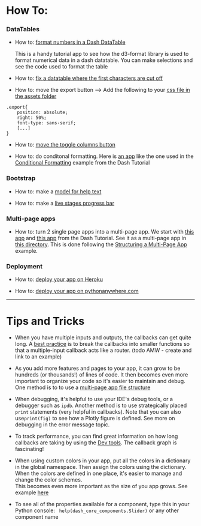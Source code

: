 # How To:

### __DataTables__

- How to: [format numbers in a Dash DataTable](https://formattable.pythonanywhere.com/)

    This is a handy tutorial app to see how the d3-format library is used to format numerical data
    in a dash datatable. You can make selections and see the code used to format the table
    
- How to: [fix a datatable where the first characters are cut off](https://community.plotly.com/t/datatable-incorrectly-displayed-at-left-and-right-edge-and-distort-after-update-columns/41265/6)

- How to: move the export button --> Add the following to your [css file in the assets folder](https://dash.plotly.com/external-resources)
```
.export{
    position: absolute;
    right: 50%;
    font-type: sans-serif;
    [...]
}
```

- How to: [move the toggle columns button](https://community.plotly.com/t/datatable-toggle-columns-button-placement-in-python/46768/2)


- How to: do conditonal formatting.  Here is [an app](https://github.com/AnnMarieW/dash-quickstart/blob/master/tips-tricks-and-code-snippets/conditional_formatting.py) 
like the one used in the [Conditional Formatting](https://dash.plotly.com/datatable/conditional-formatting) example from the Dash Tutorial


### __Bootstrap__

- How to: make a [model for help text](https://community.plotly.com/t/any-way-to-create-an-instructions-popout/18828/11?u=annmariew)

- How to: make a [live stages progress bar](https://community.plotly.com/t/live-stage-visualization/45095)

### __Multi-page apps__

 - How to: turn 2 single page apps into a multi-page app. We start with [this app](https://dash.plotly.com/interactive-graphing) 
 and [this app](https://dash.plotly.com/basic-callbacks) from the Dash Tutorial.  See it as a multi-page app in 
 [this directory](https://github.com/AnnMarieW/dash-quickstart/tree/master/tips-tricks-and-code-snippets/multi-page-app).
 This is done following the [Structuring a Multi-Page App](https://dash.plotly.com/urls) example.



### __Deployment__
- How to: [deploy your app on Heroku](https://community.plotly.com/t/deploying-your-dash-app-to-heroku-the-magical-guide/46723)

- How to: [deploy your app on pythonanywhere.com](https://github.com/conradho/dashingdemo)

---


# Tips and Tricks

- When you have multiple inputs and outputs, the callbacks can get quite long.  A 
[best practice](https://github.com/plotly/dash/issues/1054) is to break the callbacks into smaller functions
 so that a multiple-input callback acts like a router. (todo AMW - create and link to an example)

- As you add more features and pages to your app, it can grow to be hundreds (or thousands!) of lines of code. 
 It then becomes even more important to organize your code so it's easier to 
maintain and debug. One method is to to use a [multi-page app file structure](https://dash.plotly.com/urls)

- When debugging, it's helpful to use your IDE's debug tools, or a debugger such as `ipdb`.
Another method is to use strategically placed `print` statements (very helpful in callbacks).
Note that you can also use`print(fig)` to see how a  Plotly figure is defined.  See more on debugging in the error
message topic.

- To track performance, you can find great information on how long callbacks are taking by using the 
[Dev tools](https://dash.plotly.com/devtools).  The callback graph is fascinating!

- When using custom colors in your app, put all the colors in a dictionary in the global namespace. Then assign the colors 
using the dictionary.   When the colors are defined in one place, it's easier to manage and change the color schemes.  
This becomes even more important as the size of you app grows. See example [here](https://github.com/AnnMarieW/dash-quickstart/blob/master/tips-tricks-and-code-snippets/global_color_dict.py)
  
- To see all of the properties available for a component,  type this in your Python console:
``` help(dash_core_components.Slider)```   or any other component name
